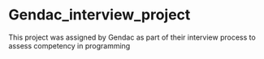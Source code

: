 # Gendac_interview_project
This project was assigned by Gendac as part of their interview process to assess competency in programming
